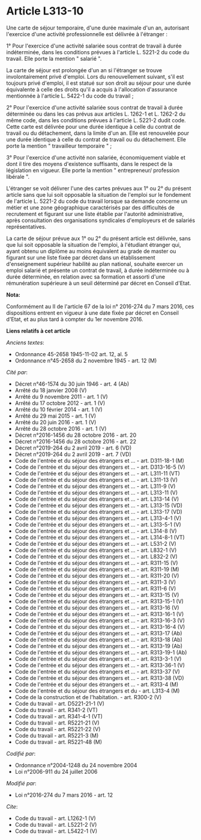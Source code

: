 # Article L313-10

Une carte de séjour temporaire, d'une durée maximale d'un an, autorisant l'exercice d'une activité professionnelle est
délivrée à l'étranger : 

1° Pour l'exercice d'une activité salariée sous contrat de travail à durée indéterminée, dans les conditions prévues à
l'article L. 5221-2 du code du travail. Elle porte la mention " salarié ". 

La carte de séjour est prolongée d'un an si l'étranger se trouve involontairement privé d'emploi. Lors du renouvellement
suivant, s'il est toujours privé d'emploi, il est statué sur son droit au séjour pour une durée équivalente à celle des
droits qu'il a acquis à l'allocation d'assurance mentionnée à l'article L. 5422-1 du code du travail ; 

2° Pour l'exercice d'une activité salariée sous contrat de travail à durée déterminée ou dans les cas prévus aux articles L.
1262-1 et L. 1262-2 du même code, dans les conditions prévues à l'article L. 5221-2 dudit code. Cette carte est délivrée pour
une durée identique à celle du contrat de travail ou du détachement, dans la limite d'un an. Elle est renouvelée pour une
durée identique à celle du contrat de travail ou du détachement. Elle porte la mention " travailleur temporaire " ; 

3° Pour l'exercice d'une activité non salariée, économiquement viable et dont il tire des moyens d'existence suffisants, dans
le respect de la législation en vigueur. Elle porte la mention " entrepreneur/ profession libérale ". 

L'étranger se voit délivrer l'une des cartes prévues aux 1° ou 2° du présent article sans que lui soit opposable la situation
de l'emploi sur le fondement de l'article L. 5221-2 du code du travail lorsque sa demande concerne un métier et une zone
géographique caractérisés par des difficultés de recrutement et figurant sur une liste établie par l'autorité administrative,
après consultation des organisations syndicales d'employeurs et de salariés représentatives. 

La carte de séjour prévue aux 1° ou 2° du présent article est délivrée, sans que lui soit opposable la situation de l'emploi,
à l'étudiant étranger qui, ayant obtenu un diplôme au moins équivalent au grade de master ou figurant sur une liste fixée par
décret dans un établissement d'enseignement supérieur habilité au plan national, souhaite exercer un emploi salarié et
présente un contrat de travail, à durée indéterminée ou à durée déterminée, en relation avec sa formation et assorti d'une
rémunération supérieure à un seuil déterminé par décret en Conseil d'Etat.

**Nota:**

Conformément au II de l'article 67 de la loi n° 2016-274 du 7 mars 2016, ces dispositions entrent en vigueur à une date fixée
par décret en Conseil d'Etat, et au plus tard à compter du 1er novembre 2016.

**Liens relatifs à cet article**

_Anciens textes_:

  - Ordonnance 45-2658 1945-11-02 art. 12, al. 5
  - Ordonnance n°45-2658 du 2 novembre 1945 - art. 12 (M)

_Cité par_:

  - Décret n°46-1574 du 30 juin 1946 - art. 4 (Ab)
  - Arrêté du 18 janvier 2008 (V)
  - Arrêté du 9 novembre 2011 - art. 1 (V)
  - Arrêté du 17 octobre 2012 - art. 1 (V)
  - Arrêté du 10 février 2014 - art. 1 (V)
  - Arrêté du 29 mai 2015 - art. 1 (V)
  - Arrêté du 20 juin 2016 - art. 1 (V)
  - Arrêté du 28 octobre 2016 - art. 1 (V)
  - Décret n°2016-1456 du 28 octobre 2016 - art. 20
  - Décret n°2016-1456 du 28 octobre 2016 - art. 22
  - Décret n°2019-264 du 2 avril 2019 - art. 6 (VD)
  - Décret n°2019-264 du 2 avril 2019 - art. 7 (VD)
  - Code de l'entrée et du séjour des étrangers et ... - art. D311-18-1 (M)
  - Code de l'entrée et du séjour des étrangers et ... - art. D313-16-5 (V)
  - Code de l'entrée et du séjour des étrangers et ... - art. L311-11 (VT)
  - Code de l'entrée et du séjour des étrangers et ... - art. L311-13 (V)
  - Code de l'entrée et du séjour des étrangers et ... - art. L311-9 (V)
  - Code de l'entrée et du séjour des étrangers et ... - art. L313-11 (V)
  - Code de l'entrée et du séjour des étrangers et ... - art. L313-14 (V)
  - Code de l'entrée et du séjour des étrangers et ... - art. L313-15 (VD)
  - Code de l'entrée et du séjour des étrangers et ... - art. L313-17 (VD)
  - Code de l'entrée et du séjour des étrangers et ... - art. L313-4-1 (V)
  - Code de l'entrée et du séjour des étrangers et ... - art. L313-5-1 (V)
  - Code de l'entrée et du séjour des étrangers et ... - art. L314-8 (V)
  - Code de l'entrée et du séjour des étrangers et ... - art. L314-8-1 (VT)
  - Code de l'entrée et du séjour des étrangers et ... - art. L531-2 (V)
  - Code de l'entrée et du séjour des étrangers et ... - art. L832-1 (V)
  - Code de l'entrée et du séjour des étrangers et ... - art. L832-2 (V)
  - Code de l'entrée et du séjour des étrangers et ... - art. R311-15 (V)
  - Code de l'entrée et du séjour des étrangers et ... - art. R311-19 (M)
  - Code de l'entrée et du séjour des étrangers et ... - art. R311-20 (V)
  - Code de l'entrée et du séjour des étrangers et ... - art. R311-3 (V)
  - Code de l'entrée et du séjour des étrangers et ... - art. R311-6 (V)
  - Code de l'entrée et du séjour des étrangers et ... - art. R313-15 (V)
  - Code de l'entrée et du séjour des étrangers et ... - art. R313-15-1 (V)
  - Code de l'entrée et du séjour des étrangers et ... - art. R313-16 (V)
  - Code de l'entrée et du séjour des étrangers et ... - art. R313-16-1 (V)
  - Code de l'entrée et du séjour des étrangers et ... - art. R313-16-3 (V)
  - Code de l'entrée et du séjour des étrangers et ... - art. R313-16-4 (V)
  - Code de l'entrée et du séjour des étrangers et ... - art. R313-17 (Ab)
  - Code de l'entrée et du séjour des étrangers et ... - art. R313-18 (Ab)
  - Code de l'entrée et du séjour des étrangers et ... - art. R313-19 (Ab)
  - Code de l'entrée et du séjour des étrangers et ... - art. R313-19-1 (Ab)
  - Code de l'entrée et du séjour des étrangers et ... - art. R313-3-1 (V)
  - Code de l'entrée et du séjour des étrangers et ... - art. R313-36-1 (V)
  - Code de l'entrée et du séjour des étrangers et ... - art. R313-37 (V)
  - Code de l'entrée et du séjour des étrangers et ... - art. R313-38 (VD)
  - Code de l'entrée et du séjour des étrangers et ... - art. R313-4 (M)
  - Code de l'entrée et du séjour des étrangers et du  - art. L313-4 (M)
  - Code de la construction et de l'habitation. - art. R300-2 (V)
  - Code du travail - art. D5221-21-1 (V)
  - Code du travail - art. R341-2 (VT)
  - Code du travail - art. R341-4-1 (VT)
  - Code du travail - art. R5221-21 (V)
  - Code du travail - art. R5221-22 (V)
  - Code du travail - art. R5221-3 (M)
  - Code du travail - art. R5221-48 (M)

_Codifié par_:

  - Ordonnance n°2004-1248 du 24 novembre 2004
  - Loi n°2006-911 du 24 juillet 2006

_Modifié par_:

  - Loi n°2016-274 du 7 mars 2016 - art. 12

_Cite_:

  - Code du travail - art. L1262-1 (V)
  - Code du travail - art. L5221-2 (V)
  - Code du travail - art. L5422-1 (V)

